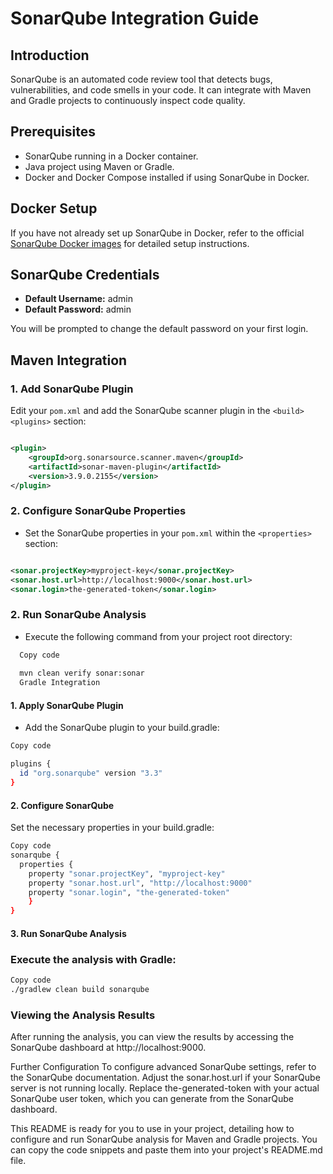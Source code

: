 # SonarQube Integration Guide

## Introduction

SonarQube is an automated code review tool that detects bugs, vulnerabilities, and code smells in your code. It can
integrate with Maven and Gradle projects to continuously inspect code quality.

## Prerequisites

- SonarQube running in a Docker container.
- Java project using Maven or Gradle.
- Docker and Docker Compose installed if using SonarQube in Docker.

## Docker Setup

If you have not already set up SonarQube in Docker, refer to the
official [SonarQube Docker images](https://hub.docker.com/_/sonarqube/) for detailed setup instructions.

## SonarQube Credentials

- **Default Username:** admin
- **Default Password:** admin

You will be prompted to change the default password on your first login.

## Maven Integration

### 1. Add SonarQube Plugin

Edit your `pom.xml` and add the SonarQube scanner plugin in the `<build><plugins>` section:

```xml

<plugin>
    <groupId>org.sonarsource.scanner.maven</groupId>
    <artifactId>sonar-maven-plugin</artifactId>
    <version>3.9.0.2155</version>
</plugin>
```

### 2. Configure SonarQube Properties

- Set the SonarQube properties in your `pom.xml` within the `<properties>` section:

```xml

<sonar.projectKey>myproject-key</sonar.projectKey>
<sonar.host.url>http://localhost:9000</sonar.host.url>
<sonar.login>the-generated-token</sonar.login>
```

### 2. Run SonarQube Analysis

- Execute the following command from your project root directory:

```bash
  Copy code
  
  mvn clean verify sonar:sonar
  Gradle Integration
```

#### 1. Apply SonarQube Plugin

- Add the SonarQube plugin to your build.gradle:

```bash
Copy code

plugins {
  id "org.sonarqube" version "3.3"
}
```

#### 2. Configure SonarQube

Set the necessary properties in your build.gradle:

```bash
Copy code
sonarqube {
  properties {
    property "sonar.projectKey", "myproject-key"
    property "sonar.host.url", "http://localhost:9000"
    property "sonar.login", "the-generated-token"
    }
}
```

#### 3. Run SonarQube Analysis

### Execute the analysis with Gradle:

```bash
Copy code
./gradlew clean build sonarqube
```

### Viewing the Analysis Results

After running the analysis, you can view the results by accessing the SonarQube dashboard at http://localhost:9000.

Further Configuration
To configure advanced SonarQube settings, refer to the SonarQube documentation.
Adjust the sonar.host.url if your SonarQube server is not running locally.
Replace the-generated-token with your actual SonarQube user token, which you can generate from the SonarQube dashboard.

This README is ready for you to use in your project, detailing how to configure and run SonarQube analysis for Maven and
Gradle projects. You can copy the code snippets and paste them into your project's README.md file.